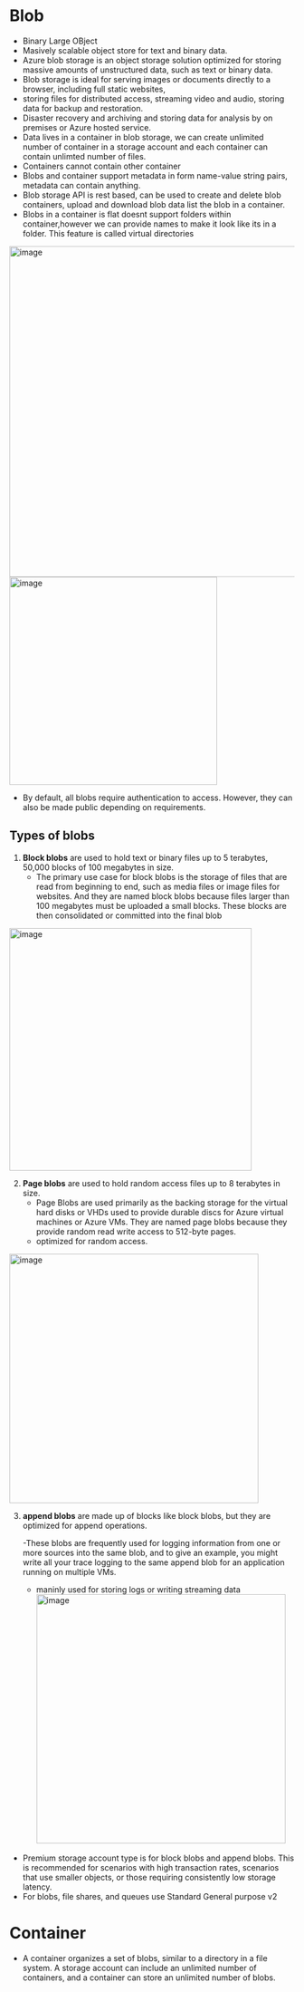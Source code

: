 # Blob
- Binary Large OBject
- Masively scalable object store for text and binary data.
- Azure blob storage is an object storage solution optimized for storing massive amounts of unstructured data, such as text or binary data.
- Blob storage is ideal for serving images or documents directly to a browser, including full static websites,
- storing files for distributed access, streaming video and audio, storing data for backup and restoration.
- Disaster recovery and archiving and storing data for analysis by on premises or Azure hosted service.
- Data lives in a container in blob storage, we can create unlimited number of container in a storage account and each container can contain unlimted number of files.
- Containers cannot contain other container
- Blobs and container support metadata in form name-value string pairs, metadata can contain anything.
- Blob storage API is rest based, can be used to create and delete blob containers, upload and download blob data list the blob in a container.
- Blobs in a container is flat doesnt support folders within container,however we can provide names to make it look like its in a folder. This feature is called virtual directories

  
<img width="584" alt="image" src="https://github.com/deepakgowtham/Datascience_Basics/assets/47908891/7c72a39b-748a-4d21-af69-40219d23c095">

<img width="367" alt="image" src="https://github.com/deepakgowtham/Datascience_Basics/assets/47908891/1a2fc1c4-f0be-46b8-afa8-02b40876a192">
  
- By default, all blobs require authentication to access. However, they can also be made public depending on requirements.

## Types of blobs
1. **Block blobs** are used to hold text or binary files up to 5 terabytes, 50,000 blocks of 100 megabytes in size. 
    - The primary use case for block blobs is the storage of files that are read from beginning to end, such as media files or image files for websites. And they are named block blobs because files larger than 100 megabytes must be uploaded a small blocks. These blocks are then consolidated or committed into the final blob
      
<img width="428" alt="image" src="https://github.com/deepakgowtham/Datascience_Basics/assets/47908891/4678313b-18ca-4347-bb4f-bcfef43158da">
   

2. **Page blobs** are used to hold random access files up to 8 terabytes in size.
   - Page Blobs are used primarily as the backing storage for the virtual hard disks or VHDs used to provide durable discs for Azure virtual machines or Azure VMs. They are named page blobs because they provide random read write access to 512-byte pages.
   - optimized for random access.
<img width="440" alt="image" src="https://github.com/deepakgowtham/Datascience_Basics/assets/47908891/ae016733-0076-48cc-bde8-6b17a127c28c">

3. **append blobs** are made up of blocks like block blobs, but they are optimized for append operations.
   
   -These blobs are frequently used for logging information from one or more sources into the same blob, and to give an example, you might write all your trace logging to the same append blob for an application running on multiple VMs.
   - maninly used for storing logs or writing streaming data
     <img width="440" alt="image" src="https://github.com/deepakgowtham/Datascience_Basics/assets/47908891/6f9ae06e-65eb-44c8-a2d1-60a8da1f785f">


- Premium storage account type is for block blobs and append blobs. This is recommended for scenarios with high transaction rates, scenarios that use smaller objects, or those requiring consistently low storage latency.
- For blobs, file shares, and queues use Standard General purpose v2

# Container
- A container organizes a set of blobs, similar to a directory in a file system. A storage account can include an unlimited number of containers, and a container can store an unlimited number of blobs.

